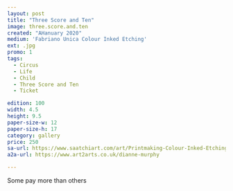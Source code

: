 ```yaml
---
layout: post
title: "Three Score and Ten"
image: three.score.and.ten
created: "AHanuary 2020"
medium: 'Fabriano Unica Colour Inked Etching'
ext: .jpg
promo: 1
tags:
  - Circus
  - Life
  - Child
  - Three Score and Ten
  - Ticket

edition: 100
width: 4.5
height: 9.5
paper-size-w: 12
paper-size-h: 17
category: gallery
price: 250
sa-url: https://www.saatchiart.com/art/Printmaking-Colour-Inked-Etching-Limited-Edition-of-100/19454/6531611/view
a2a-url: https://www.art2arts.co.uk/dianne-murphy

---
```


Some pay more than others